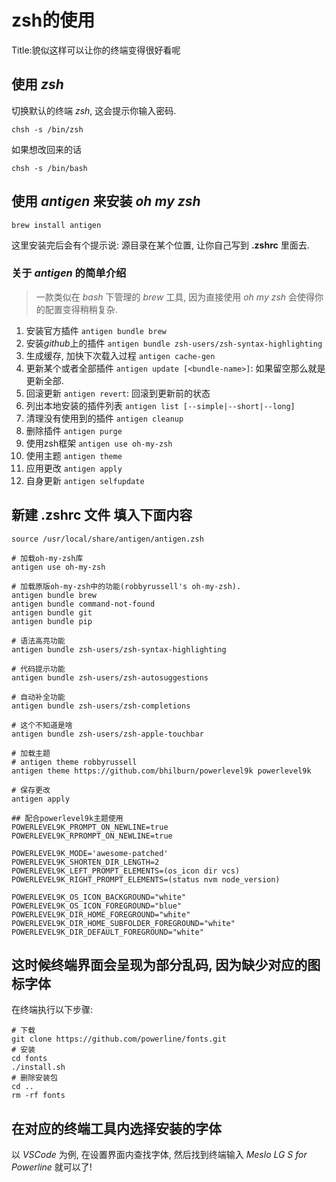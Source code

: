 # zsh的使用

Title:貌似这样可以让你的终端变得很好看呢

## 使用 *zsh*

切换默认的终端 *zsh*, 这会提示你输入密码.

`chsh -s /bin/zsh`

如果想改回来的话

`chsh -s /bin/bash`

## 使用 *antigen* 来安装 *oh my zsh*

`brew install antigen`

这里安装完后会有个提示说: 源目录在某个位置, 让你自己写到 **.zshrc** 里面去.

### 关于 *antigen* 的简单介绍

> 一款类似在 *bash* 下管理的 *brew* 工具, 因为直接使用 *oh my zsh* 会使得你的配置变得稍稍复杂.

1. 安装官方插件 `antigen bundle brew`
2. 安装*github*上的插件 `antigen bundle zsh-users/zsh-syntax-highlighting`
3. 生成缓存, 加快下次载入过程 `antigen cache-gen`
4. 更新某个或者全部插件 `antigen update [<bundle-name>]`: 如果留空那么就是更新全部.
5. 回滚更新 `antigen revert`: 回滚到更新前的状态
6. 列出本地安装的插件列表 `antigen list [--simple|--short|--long]`
7. 清理没有使用到的插件 `antigen cleanup`
8. 删除插件 `antigen purge`
9. 使用zsh框架 `antigen use oh-my-zsh`
10. 使用主题 `antigen theme`
11. 应用更改 `antigen apply`
12. 自身更新 `antigen selfupdate`

## 新建 **.zshrc** 文件 填入下面内容

```shell
source /usr/local/share/antigen/antigen.zsh

# 加载oh-my-zsh库
antigen use oh-my-zsh

# 加载原版oh-my-zsh中的功能(robbyrussell's oh-my-zsh).
antigen bundle brew
antigen bundle command-not-found
antigen bundle git
antigen bundle pip

# 语法高亮功能
antigen bundle zsh-users/zsh-syntax-highlighting

# 代码提示功能
antigen bundle zsh-users/zsh-autosuggestions

# 自动补全功能
antigen bundle zsh-users/zsh-completions

# 这个不知道是啥
antigen bundle zsh-users/zsh-apple-touchbar

# 加载主题
# antigen theme robbyrussell
antigen theme https://github.com/bhilburn/powerlevel9k powerlevel9k

# 保存更改
antigen apply

## 配合powerlevel9k主题使用
POWERLEVEL9K_PROMPT_ON_NEWLINE=true
POWERLEVEL9K_RPROMPT_ON_NEWLINE=true

POWERLEVEL9K_MODE='awesome-patched'
POWERLEVEL9K_SHORTEN_DIR_LENGTH=2
POWERLEVEL9K_LEFT_PROMPT_ELEMENTS=(os_icon dir vcs)
POWERLEVEL9K_RIGHT_PROMPT_ELEMENTS=(status nvm node_version)

POWERLEVEL9K_OS_ICON_BACKGROUND="white"
POWERLEVEL9K_OS_ICON_FOREGROUND="blue"
POWERLEVEL9K_DIR_HOME_FOREGROUND="white"
POWERLEVEL9K_DIR_HOME_SUBFOLDER_FOREGROUND="white"
POWERLEVEL9K_DIR_DEFAULT_FOREGROUND="white"

```

## 这时候终端界面会呈现为部分乱码, 因为缺少对应的图标字体

在终端执行以下步骤:

```shell
# 下载
git clone https://github.com/powerline/fonts.git
# 安装
cd fonts
./install.sh
# 删除安装包
cd ..
rm -rf fonts
```

## 在对应的终端工具内选择安装的字体

以 *VSCode* 为例, 在设置界面内查找字体, 然后找到终端输入 *Meslo LG S for Powerline* 就可以了!
